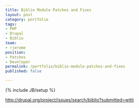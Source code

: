```yaml
---
title: Biblio Module Patches and Fixes
layout: post
category: portfolio
tags:
- PHP
- Drupal
- Biblio
team:
- rjerome
position:
- Patches
- Developer
permalink: /portfolio/biblio-module-patches-and-fixes
published: false

---
```

{% include JB/setup %}
<div id="node-215" class="node node-portfolio node-promoted node-unpublished">
  <div class="content clearfix">
    <div class="field field-name-body field-type-text-with-summary field-label-hidden"><div class="field-items"><div class="field-item even"><p><a href="http://drupal.org/project/issues/search/biblio?submitted=witti">http://drupal.org/project/issues/search/biblio?submitted=witti</a></p>
</div></div></div>  </div>
</div>
